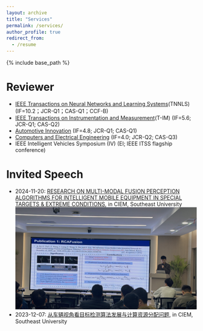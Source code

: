 ```yaml
---
layout: archive
title: "Services"
permalink: /services/
author_profile: true
redirect_from:
  - /resume
---
```


{% include base_path %}

Reviewer
======
* [IEEE Transactions on Neural Networks and Learning Systems](https://ieeexplore.ieee.org/xpl/RecentIssue.jsp?punumber=5962385)(TNNLS) (IF=10.2；JCR-Q1；CAS-Q1；CCF-B)
* [IEEE Transactions on Instrumentation and Measurement](https://ieeexplore.ieee.org/xpl/RecentIssue.jsp?punumber=19)(T-IM) (IF=5.6; JCR-Q1; CAS-Q2)
* [Automotive Innovation](https://link.springer.com/journal/42154) (IF=4.8; JCR-Q1; CAS-Q1)
* [Computers and Electrical Engineering](https://www.sciencedirect.com/journal/computers-and-electrical-engineering) (IF=4.0; JCR-Q2; CAS-Q3)
* IEEE Intelligent Vehicles Symposium (IV) (EI; IEEE ITSS flagship conference)

Invited Speech
======
* 2024-11-20: [RESEARCH ON MULTI-MODAL FUSION PERCEPTION ALGORITHMS FOR INTELLIGENT MOBILE EQUIPMENT IN SPECIAL TARGETS & EXTREME CONDITIONS](https://mp.weixin.qq.com/s/Cgch0pbuW_rpifSz1lz_Sg), in CIEM, Southeast University <img src='/images/spe-1.png'>
* 2023-12-07: [从车辆视角看目标检测算法发展与计算资源分配问题](https://mp.weixin.qq.com/s/kwACDPdw9hHobqLpwPkdaw), in CIEM, Southeast University
